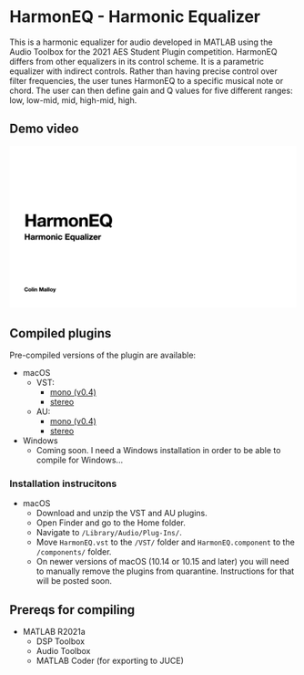 # HarmonEQ - Harmonic Equalizer

This is a harmonic equalizer for audio developed in MATLAB using the Audio Toolbox for the 2021 AES Student Plugin competition.
HarmonEQ differs from other equalizers in its control scheme. It is a parametric equalizer with indirect controls.
Rather than having precise control over filter frequencies, the user tunes HarmonEQ to a specific musical note or chord.
The user can then define gain and Q values for five different ranges: low, low-mid, mid, high-mid, high.

## Demo video
[![Demo video](https://github.com/malloyca/HarmonEQ/blob/4d2fd777141e77f6b9c2302f6d13eea520b50bd0/video_title_screen.png)](https://youtu.be/qlQ4hnX0gDU)

## Compiled plugins
Pre-compiled versions of the plugin are available:
- macOS
  - VST:
    - [mono (v0.4)](https://github.com/malloyca/HarmonEQ/releases/download/v0.4/HarmonEQ_mono.vst.zip)
    - [stereo](https://github.com/malloyca/HarmonEQ/releases/download/v0.5/HarmonEQ.vst.zip)
  - AU:
    - [mono (v0.4)](https://github.com/malloyca/HarmonEQ/releases/download/v0.4/HarmonEQ_mono.component.zip)
    - [stereo](https://github.com/malloyca/HarmonEQ/releases/download/v0.5/HarmonEQ.component.zip)
- Windows
  - Coming soon. I need a Windows installation in order to be able to compile for Windows...

### Installation instrucitons
- macOS
  - Download and unzip the VST and AU plugins.
  - Open Finder and go to the Home folder.
  - Navigate to `/Library/Audio/Plug-Ins/`.
  - Move `HarmonEQ.vst` to the `/VST/` folder and `HarmonEQ.component` to the `/components/` folder.
  - On newer versions of macOS (10.14 or 10.15 and later) you will need to manually remove the plugins from quarantine. Instructions for that will be posted soon.

## Prereqs for compiling
- MATLAB R2021a
  - DSP Toolbox
  - Audio Toolbox
  - MATLAB Coder (for exporting to JUCE)
